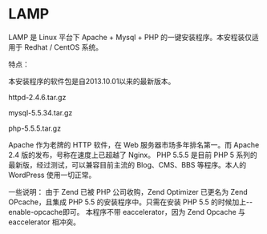 LAMP
====

LAMP 是 Linux 平台下 Apache + Mysql + PHP 的一键安装程序。本安程装仅适用于 Redhat / CentOS 系统。

特点：

本安装程序的软件包是自2013.10.01以来的最新版本。

httpd-2.4.6.tar.gz

mysql-5.5.34.tar.gz

php-5.5.5.tar.gz

Apache 作为老牌的 HTTP 软件，在 Web 服务器市场多年排名第一。而 Apache 2.4 版的发布，号称在速度上已超越了 Nginx。
PHP 5.5.5 是目前 PHP 5 系列的最新版，经过测试，可以兼容目前主流的 Blog、CMS、BBS 等程序。本人的 WordPress 使用一切正常。

一些说明：
由于 Zend 已被 PHP 公司收购，Zend Optimizer 已更名为 Zend OPcache，且集成 PHP 5.5 的安装程序中。只需在安装 PHP 5.5 的时候加上--enable-opcache即可。
本程序不带 eaccelerator，因为 Zend Opcache 与 eaccelerator 相冲突。
